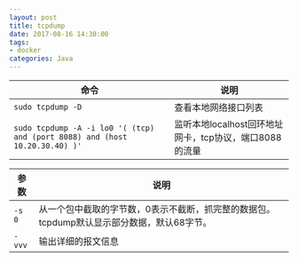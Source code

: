 ```yaml
---
layout: post
title: tcpdump
date: 2017-08-16 14:30:00
tags:
- docker
categories: Java
---
```



|                              命令                                               |                          说明                        |
| ------------------------------------------------------------------------------- | ---------------------------------------------------- |
| `sudo tcpdump -D`                                                               | 查看本地网络接口列表                                   |
| `sudo tcpdump -A -i lo0 '( (tcp) and (port 8088) and (host 10.20.30.40) )'`   | 监听本地localhost回环地址网卡，tcp协议，端口8088的流量  |



|           参数          |                                                   说明                                          |
| ----------------------- | ---------------------------------------------------------------------------------------------- |
| `-s 0`                  | 从一个包中截取的字节数，0表示不截断，抓完整的数据包。tcpdump默认显示部分数据，默认68字节。            |
| `-vvv`                  | 输出详细的报文信息                                                                               | 

